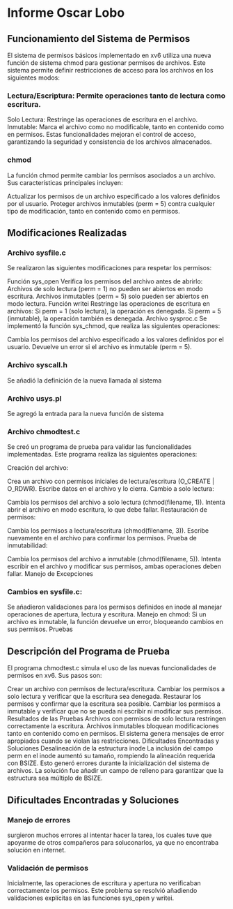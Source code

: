 # Informe Oscar Lobo

## Funcionamiento del Sistema de Permisos
El sistema de permisos básicos implementado en xv6 utiliza una nueva función de sistema chmod para gestionar permisos de archivos. Este sistema permite definir restricciones de acceso para los archivos en los siguientes modos:

### Lectura/Escriptura: Permite operaciones tanto de lectura como escritura.
Solo Lectura: Restringe las operaciones de escritura en el archivo.
Inmutable: Marca el archivo como no modificable, tanto en contenido como en permisos.
Estas funcionalidades mejoran el control de acceso, garantizando la seguridad y consistencia de los archivos almacenados.

### chmod
La función chmod permite cambiar los permisos asociados a un archivo. Sus características principales incluyen:

Actualizar los permisos de un archivo especificado a los valores definidos por el usuario.
Proteger archivos inmutables (perm = 5) contra cualquier tipo de modificación, tanto en contenido como en permisos.

## Modificaciones Realizadas

### Archivo sysfile.c
Se realizaron las siguientes modificaciones para respetar los permisos:

Función sys_open
Verifica los permisos del archivo antes de abrirlo:
Archivos de solo lectura (perm = 1) no pueden ser abiertos en modo escritura.
Archivos inmutables (perm = 5) solo pueden ser abiertos en modo lectura.
Función writei
Restringe las operaciones de escritura en archivos:
Si perm = 1 (solo lectura), la operación es denegada.
Si perm = 5 (inmutable), la operación también es denegada.
Archivo sysproc.c
Se implementó la función sys_chmod, que realiza las siguientes operaciones:

Cambia los permisos del archivo especificado a los valores definidos por el usuario.
Devuelve un error si el archivo es inmutable (perm = 5).

### Archivo syscall.h
Se añadió la definición de la nueva llamada al sistema


### Archivo usys.pl
Se agregó la entrada para la nueva función de sistema

### Archivo chmodtest.c
Se creó un programa de prueba para validar las funcionalidades implementadas. Este programa realiza las siguientes operaciones:

Creación del archivo:

Crea un archivo con permisos iniciales de lectura/escritura (O_CREATE | O_RDWR).
Escribe datos en el archivo y lo cierra.
Cambio a solo lectura:

Cambia los permisos del archivo a solo lectura (chmod(filename, 1)).
Intenta abrir el archivo en modo escritura, lo que debe fallar.
Restauración de permisos:

Cambia los permisos a lectura/escritura (chmod(filename, 3)).
Escribe nuevamente en el archivo para confirmar los permisos.
Prueba de inmutabilidad:

Cambia los permisos del archivo a inmutable (chmod(filename, 5)).
Intenta escribir en el archivo y modificar sus permisos, ambas operaciones deben fallar.
Manejo de Excepciones

### Cambios en sysfile.c:
Se añadieron validaciones para los permisos definidos en inode al manejar operaciones de apertura, lectura y escritura.
Manejo en chmod:
Si un archivo es inmutable, la función devuelve un error, bloqueando cambios en sus permisos.
Pruebas

## Descripción del Programa de Prueba
El programa chmodtest.c simula el uso de las nuevas funcionalidades de permisos en xv6. Sus pasos son:

Crear un archivo con permisos de lectura/escritura.
Cambiar los permisos a solo lectura y verificar que la escritura sea denegada.
Restaurar los permisos y confirmar que la escritura sea posible.
Cambiar los permisos a inmutable y verificar que no se pueda ni escribir ni modificar sus permisos.
Resultados de las Pruebas
Archivos con permisos de solo lectura restringen correctamente la escritura.
Archivos inmutables bloquean modificaciones tanto en contenido como en permisos.
El sistema genera mensajes de error apropiados cuando se violan las restricciones.
Dificultades Encontradas y Soluciones
Desalineación de la estructura inode
La inclusión del campo perm en el inode aumentó su tamaño, rompiendo la alineación requerida con BSIZE. Esto generó errores durante la inicialización del sistema de archivos. La solución fue añadir un campo de relleno para garantizar que la estructura sea múltiplo de BSIZE.

## Dificultades Encontradas y Soluciones

### Manejo de errores
surgieron muchos errores al intentar hacer la tarea, los cuales tuve que apoyarme de otros compañeros para soluconarlos, ya que no encontraba solución en internet.

### Validación de permisos
Inicialmente, las operaciones de escritura y apertura no verificaban correctamente los permisos. Este problema se resolvió añadiendo validaciones explícitas en las funciones sys_open y writei.

